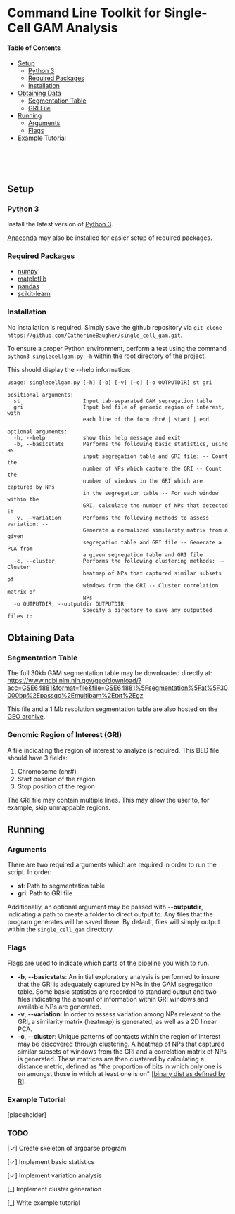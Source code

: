 # Command Line Toolkit for Single-Cell GAM Analysis
#### Table of Contents
* [Setup](#setup)
  * [Python 3](#python)
  * [Required Packages](#packages)
  * [Installation](#install)
* [Obtaining Data](#data)
  * [Segmentation Table](#st)
  * [GRI File](#gri)
* [Running](#run)
  * [Arguments](#arguments)
  * [Flags](#flags)
* [Example Tutorial](#example)

<br><br><br>

<a name="setup"/>

## Setup

<a name="python"/>

### Python 3
Install the latest version of [Python 3](https://www.python.org/downloads/).

[Anaconda](https://www.anaconda.com/distribution/) may also be installed for easier setup of required packages.

<a name="packages"/>

### Required Packages
* [numpy](https://docs.scipy.org/doc/numpy/user/install.html)
* [matplotlib](https://matplotlib.org/users/installing.html)
* [pandas](https://pandas.pydata.org/pandas-docs/stable/install.html)
* [scikit-learn](https://scikit-learn.org/stable/install.html)

<a name="install"/>

### Installation
No installation is required. Simply save the github repository via `git clone https://github.com/CatherineBaugher/single_cell_gam.git`.

To ensure a proper Python environment, perform a test using the command `python3 singlecellgam.py -h` within the root directory of the project.

This should display the --help information:
```
usage: singlecellgam.py [-h] [-b] [-v] [-c] [-o OUTPUTDIR] st gri

positional arguments:
  st                    Input tab-separated GAM segregation table
  gri                   Input bed file of genomic region of interest, with
                        each line of the form chr# | start | end

optional arguments:
  -h, --help            show this help message and exit
  -b, --basicstats      Performs the following basic statistics, using as
                        input segregation table and GRI file: -- Count the
                        number of NPs which capture the GRI -- Count the
                        number of windows in the GRI which are captured by NPs
                        in the segregation table -- For each window within the
                        GRI, calculate the number of NPs that detected it
  -v, --variation       Performs the following methods to assess variation: --
                        Generate a normalized similarity matrix from a given
                        segregation table and GRI file -- Generate a PCA from
                        a given segregation table and GRI file
  -c, --cluster         Performs the following clustering methods: -- Cluster
                        heatmap of NPs that captured similar subsets of
                        windows from the GRI -- Cluster correlation matrix of
                        NPs
  -o OUTPUTDIR, --outputdir OUTPUTDIR
                        Specify a directory to save any outputted files to
```

<a name="data"/>

## Obtaining Data

<a name="st"/>

### Segmentation Table
The full 30kb GAM segmentation table may be downloaded directly at: https://www.ncbi.nlm.nih.gov/geo/download/?acc=GSE64881&format=file&file=GSE64881%5Fsegmentation%5Fat%5F30000bp%2Epassqc%2Emultibam%2Etxt%2Egz

This file and a 1 Mb resolution segmentation table are also hosted on the [GEO archive](https://www.ncbi.nlm.nih.gov/geo/query/acc.cgi?acc=GSE64881).

<a name="gri"/>

### Genomic Region of Interest (GRI)
A file indicating the region of interest to analyze is required. This BED file should have 3 fields:
1. Chromosome (chr#)
2. Start position of the region
3. Stop position of the region

The GRI file may contain multiple lines. This may allow the user to, for example, skip unmappable regions.

<a name="run"/>

## Running

<a name="arguments"/>

### Arguments
There are two required arguments which are required in order to run the script. In order:
* **st**: Path to segmentation table
* **gri**: Path to GRI file

Additionally, an optional argument may be passed with **--outputdir**, indicating a path to create a folder to direct output to. Any files that the program generates will be saved there. By default, files will simply output within the `single_cell_gam` directory.

<a name="flags"/>

### Flags
Flags are used to indicate which parts of the pipeline you wish to run.
* **-b**, **--basicstats**: An initial exploratory analysis is performed to insure that the GRI is adequately captured by NPs in the GAM segregation table. Some basic statistics are recorded to standard output and two files indicating the amount of information within GRI windows and available NPs are generated.
* **-v**, **--variation**: In order to assess variation among NPs relevant to the GRI, a similarity matrix (heatmap) is generated, as well as a 2D linear PCA.
* **-c**, **--cluster**: Unique patterns of contacts within the region of interest may be discovered through clustering. A heatmap of NPs that captured similar subsets of windows from the GRI and a correlation matrix of NPs is generated. These matrices are then clustered by calculating a distance metric, defined as "the proportion of bits in which only one is on amongst those in which at least one is on" [[binary dist as defined by R](https://www.rdocumentation.org/packages/stats/versions/3.6.2/topics/dist)].

<a name="example"/>

### Example Tutorial
[placeholder]

### TODO
[✓] Create skeleton of argparse program

[✓] Implement basic statistics

[✓] Implement variation analysis

[_] Implement cluster generation

[_] Write example tutorial
